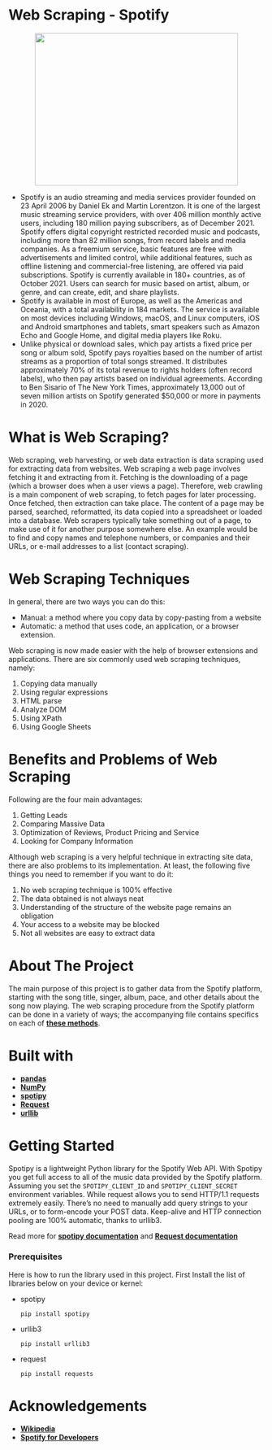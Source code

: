 # Web Scraping - Spotify
<p align="center">
  <img width="400" height="300" src="https://storage.googleapis.com/pr-newsroom-wp/1/2018/11/folder_920_201707260845-1.png">
</p>

- Spotify is an audio streaming and media services provider founded on 23 April 2006 by Daniel Ek and Martin Lorentzon. It is one of the largest music streaming service providers, with over 406 million monthly active users, including 180 million paying subscribers, as of December 2021. Spotify offers digital copyright restricted recorded music and podcasts, including more than 82 million songs, from record labels and media companies. As a freemium service, basic features are free with advertisements and limited control, while additional features, such as offline listening and commercial-free listening, are offered via paid subscriptions. Spotify is currently available in 180+ countries, as of October 2021. Users can search for music based on artist, album, or genre, and can create, edit, and share playlists.
- Spotify is available in most of Europe, as well as the Americas and Oceania, with a total availability in 184 markets. The service is available on most devices including Windows, macOS, and Linux computers, iOS and Android smartphones and tablets, smart speakers such as Amazon Echo and Google Home, and digital media players like Roku.
- Unlike physical or download sales, which pay artists a fixed price per song or album sold, Spotify pays royalties based on the number of artist streams as a proportion of total songs streamed. It distributes approximately 70% of its total revenue to rights holders (often record labels), who then pay artists based on individual agreements. According to Ben Sisario of The New York Times, approximately 13,000 out of seven million artists on Spotify generated $50,000 or more in payments in 2020. 


# What is Web Scraping?
Web scraping, web harvesting, or web data extraction is data scraping used for extracting data from websites. Web scraping a web page involves fetching it and extracting from it. Fetching is the downloading of a page (which a browser does when a user views a page). Therefore, web crawling is a main component of web scraping, to fetch pages for later processing. Once fetched, then extraction can take place. The content of a page may be parsed, searched, reformatted, its data copied into a spreadsheet or loaded into a database. Web scrapers typically take something out of a page, to make use of it for another purpose somewhere else. An example would be to find and copy names and telephone numbers, or companies and their URLs, or e-mail addresses to a list (contact scraping).

# Web Scraping Techniques
In general, there are two ways you can do this:
- Manual: a method where you copy data by copy-pasting from a website
- Automatic: a method that uses code, an application, or a browser extension.

Web scraping is now made easier with the help of browser extensions and applications. There are six commonly used web scraping techniques, namely:
1. Copying data manually
2. Using regular expressions
3. HTML parse
4. Analyze DOM
5. Using XPath
6. Using Google Sheets

# Benefits and Problems of Web Scraping
Following are the four main advantages:
1. Getting Leads
2. Comparing Massive Data
3. Optimization of Reviews, Product Pricing and Service
4. Looking for Company Information

Although web scraping is a very helpful technique in extracting site data, there are also problems to its implementation. At least, the following five things you need to remember if you want to do it:
1. No web scraping technique is 100% effective
1. The data obtained is not always neat
1. Understanding of the structure of the website page remains an obligation
1. Your access to a website may be blocked
1. Not all websites are easy to extract data

# About The Project
The main purpose of this project is to gather data from the Spotify platform, starting with the song title, singer, album, pace, and other details about the song now playing. The web scraping procedure from the Spotify platform can be done in a variety of ways; the accompanying file contains specifics on each of [**these methods**](https://github.com/yandaaw/webscrape_spotify/blob/main/Scraping_Spotify_Music.ipynb).

# Built with
- [**pandas**](https://pandas.pydata.org/)
- [**NumPy**](https://numpy.org/)
- [**spotipy**](https://spotipy.readthedocs.io/en/2.19.0/)
- [**Request**](https://docs.python-requests.org/en/latest/)
- [**urllib**](https://docs.python.org/3/library/urllib.html)

# Getting Started
Spotipy is a lightweight Python library for the Spotify Web API. With Spotipy you get full access to all of the music data provided by the Spotify platform. Assuming you set the `SPOTIPY_CLIENT_ID` and `SPOTIPY_CLIENT_SECRET` environment variables. While request allows you to send HTTP/1.1 requests extremely easily. There’s no need to manually add query strings to your URLs, or to form-encode your POST data. Keep-alive and HTTP connection pooling are 100% automatic, thanks to urllib3.

Read more for [**spotipy documentation**](https://spotipy.readthedocs.io/en/2.19.0/) and [**Request documentation**](https://docs.python-requests.org/en/latest/)
### **Prerequisites**
Here is how to run the library used in this project. First Install the list of libraries below on your device or kernel:
- spotipy <br>
  ```
  pip install spotipy
  ```
- urllib3 <br>
  ```
  pip install urllib3
  ```
- request <br>
  ```
  pip install requests
  ```
  
# Acknowledgements
- [**Wikipedia**](https://en.wikipedia.org/wiki/Spotify)
- [**Spotify for Developers**](https://developer.spotify.com/documentation/)
